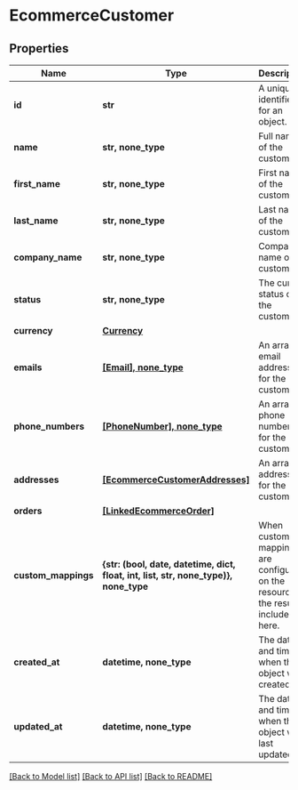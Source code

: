 # EcommerceCustomer


## Properties
Name | Type | Description | Notes
------------ | ------------- | ------------- | -------------
**id** | **str** | A unique identifier for an object. | [readonly] 
**name** | **str, none_type** | Full name of the customer | [optional] 
**first_name** | **str, none_type** | First name of the customer | [optional] 
**last_name** | **str, none_type** | Last name of the customer | [optional] 
**company_name** | **str, none_type** | Company name of the customer | [optional] 
**status** | **str, none_type** | The current status of the customer | [optional] 
**currency** | [**Currency**](Currency.md) |  | [optional] 
**emails** | [**[Email], none_type**](Email.md) | An array of email addresses for the customer. | [optional] 
**phone_numbers** | [**[PhoneNumber], none_type**](PhoneNumber.md) | An array of phone numbers for the customer. | [optional] 
**addresses** | [**[EcommerceCustomerAddresses]**](EcommerceCustomerAddresses.md) | An array of addresses for the customer. | [optional] 
**orders** | [**[LinkedEcommerceOrder]**](LinkedEcommerceOrder.md) |  | [optional] 
**custom_mappings** | **{str: (bool, date, datetime, dict, float, int, list, str, none_type)}, none_type** | When custom mappings are configured on the resource, the result is included here. | [optional] 
**created_at** | **datetime, none_type** | The date and time when the object was created. | [optional] [readonly] 
**updated_at** | **datetime, none_type** | The date and time when the object was last updated. | [optional] [readonly] 

[[Back to Model list]](../../README.md#documentation-for-models) [[Back to API list]](../../README.md#documentation-for-api-endpoints) [[Back to README]](../../README.md)


